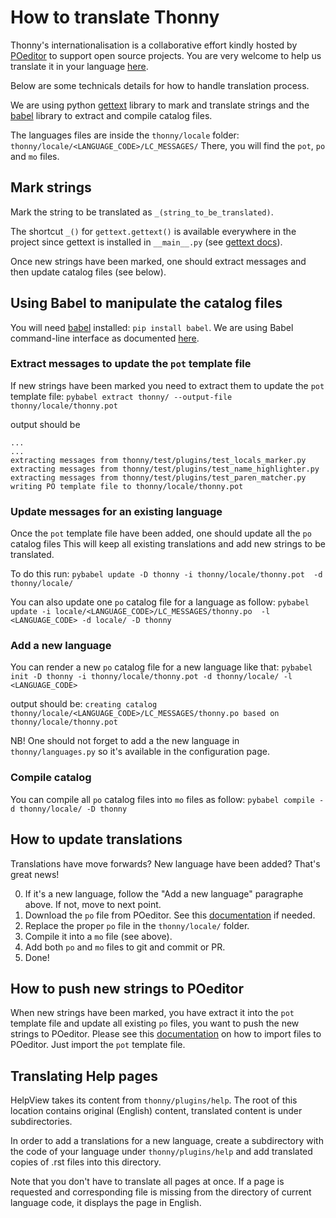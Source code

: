 # How to translate Thonny

Thonny's internationalisation is a collaborative effort kindly hosted by [POeditor](https://poeditor.com) to support open source projects. You are very welcome to help us translate it in your language [here](https://poeditor.com/join/project/Gh188fdYH6).

Below are some technicals details for how to handle translation process.

We are using python [gettext](https://docs.python.org/3/library/gettext.html) library to mark and translate strings and the  [babel](http://babel.pocoo.org/en/latest/) library to extract and compile catalog files.

The languages files are inside the `thonny/locale` folder: `thonny/locale/<LANGUAGE_CODE>/LC_MESSAGES/`
There, you will find the `pot`, `po` and `mo` files.

## Mark strings
Mark the string to be translated as `_(string_to_be_translated)`.

The shortcut `_()` for `gettext.gettext()` is available everywhere in the project since gettext is installed in `__main__.py` (see [gettext docs](https://docs.python.org/3/library/gettext.html#localizing-your-application)).

Once new strings have been marked, one should extract messages and then update catalog files (see below).

## Using Babel to manipulate the catalog files
You will need [babel](http://babel.pocoo.org/en/latest/) installed: `pip install babel`.
We are using Babel command-line interface as documented [here](http://babel.pocoo.org/en/latest/cmdline.html).


### Extract messages to update the `pot` template file
If new strings have been marked you need to extract them to update the `pot` template file:
`pybabel extract thonny/ --output-file thonny/locale/thonny.pot`

output should be
```
...
...
extracting messages from thonny/test/plugins/test_locals_marker.py
extracting messages from thonny/test/plugins/test_name_highlighter.py
extracting messages from thonny/test/plugins/test_paren_matcher.py
writing PO template file to thonny/locale/thonny.pot
```

### Update messages for an existing language
Once the `pot` template file have been added, one should update all the `po` catalog files
This will keep all existing translations and add new strings to be translated.

To do this run:
`pybabel update -D thonny -i thonny/locale/thonny.pot  -d thonny/locale/`

You can also update one `po` catalog file for a language as follow:
`pybabel update -i locale/<LANGUAGE_CODE>/LC_MESSAGES/thonny.po  -l <LANGUAGE_CODE> -d locale/ -D thonny`


### Add a new language
You can render a new `po` catalog file for a  new language like that:
`pybabel init -D thonny -i thonny/locale/thonny.pot -d thonny/locale/ -l <LANGUAGE_CODE>`

output should be:
`creating catalog thonny/locale/<LANGUAGE_CODE>/LC_MESSAGES/thonny.po based on thonny/locale/thonny.pot`

NB! One should not forget to add a the new language in `thonny/languages.py` so it's available in the configuration page.

### Compile catalog
You can compile all `po` catalog files into `mo` files as follow:
`pybabel compile -d thonny/locale/ -D thonny`


## How to update translations
Translations have move forwards? New language have been added? That's great news!

0. If it's a new language, follow the "Add a new language" paragraphe above. If not, move to next point.
1. Download the `po` file from POeditor. See this [documentation](https://poeditor.com/kb/importing-and-exporting-strings) if needed.
2. Replace the proper `po` file in the `thonny/locale/` folder.
3. Compile it into a `mo` file (see above).
4. Add both `po` and `mo` files to git and commit or PR.
5. Done!

## How to push new strings to POeditor
When new strings have been marked, you have extract it into the `pot` template file and update all existing `po` files, you want to push the new strings to POeditor. Please see this [documentation](https://poeditor.com/kb/importing-and-exporting-strings) on how to import files to POeditor. Just import the `pot` template file.

## Translating Help pages

HelpView takes its content from `thonny/plugins/help`. The root of this location contains original (English) content, translated content is under subdirectories.

In order to add a translations for a new language, create a subdirectory with the code of your language under `thonny/plugins/help` and add translated copies of .rst files into this directory.

Note that you don't have to translate all pages at once. If a page is requested and corresponding file is missing from the directory of current language code, it displays the page in English.

